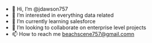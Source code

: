- 👋 Hi, I’m @jdawson757
- 👀 I’m interested in everything data related 
- 🌱 I’m currently learning salesforce
- 💞️ I’m looking to collaborate on enterprise level projects 
- 📫 How to reach me beachscene757@gmail.comn

<!---
jdawson757/jdawson757 is a ✨ special ✨ repository because its `README.md` (this file) appears on your GitHub profile.
You can click the Preview link to take a look at your changes.
--->
